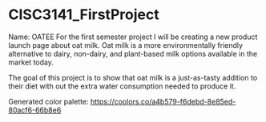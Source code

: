 # CISC3141_FirstProject

Name: OATEE
For the first semester project I will be creating a new product launch page about oat milk. 
Oat milk is a more environmentally friendly alternative to dairy, non-dairy, and plant-based milk options available in the market today.

The goal of this project is to show that oat milk is a just-as-tasty addition to their diet with out the extra water consumption needed to produce it. 

Generated color palette: 
https://coolors.co/a4b579-f6debd-8e85ed-80acf6-66b8e6
